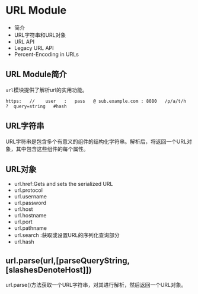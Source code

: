 # URL Module
- 简介
- URL字符串和URL对象
- URL API
- Legacy URL API
- Percent-Encoding in URLs

## URL Module简介
`url`模块提供了解析url的实用功能。
```
https:   //    user   :   pass   @ sub.example.com : 8080   /p/a/t/h  ?  query=string   #hash
```


## URL字符串
URL字符串是包含多个有意义的组件的结构化字符串。解析后，将返回一个URL对象，其中包含这些组件的每个属性。

## URL对象


- url.href:Gets and sets the serialized URL
- url.protocol
- url.username
- url.password
- url.host
- url.hostname
- url.port
- url.pathname
- url.search :获取或设置URL的序列化查询部分
- url.hash

## url.parse(url,[parseQueryString,[slashesDenoteHost]])
url.parse()方法获取一个URL字符串，对其进行解析，然后返回一个URL对象。